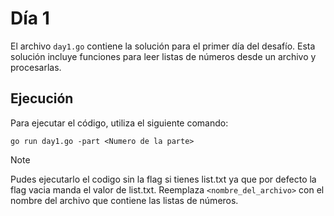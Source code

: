# Día 1
El archivo `day1.go` contiene la solución para el primer día del desafío. Esta solución incluye funciones para leer listas de números desde un archivo y procesarlas.

## Ejecución

Para ejecutar el código, utiliza el siguiente comando:
```
go run day1.go -part <Numero de la parte>
```
> [!NOTE]
> Pudes ejecutarlo el codigo sin la flag si tienes list.txt ya que por defecto la flag vacia manda el valor de list.txt.
Reemplaza `<nombre_del_archivo>` con el nombre del archivo que contiene las listas de números.